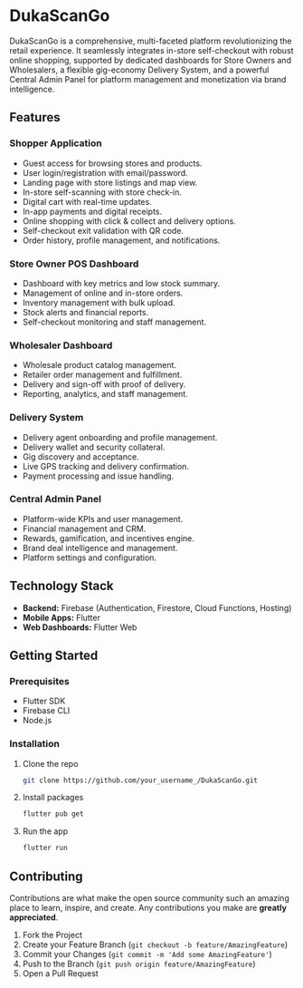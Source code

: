 # DukaScanGo

DukaScanGo is a comprehensive, multi-faceted platform revolutionizing the retail experience. It seamlessly integrates in-store self-checkout with robust online shopping, supported by dedicated dashboards for Store Owners and Wholesalers, a flexible gig-economy Delivery System, and a powerful Central Admin Panel for platform management and monetization via brand intelligence.

## Features

### Shopper Application
- Guest access for browsing stores and products.
- User login/registration with email/password.
- Landing page with store listings and map view.
- In-store self-scanning with store check-in.
- Digital cart with real-time updates.
- In-app payments and digital receipts.
- Online shopping with click & collect and delivery options.
- Self-checkout exit validation with QR code.
- Order history, profile management, and notifications.

### Store Owner POS Dashboard
- Dashboard with key metrics and low stock summary.
- Management of online and in-store orders.
- Inventory management with bulk upload.
- Stock alerts and financial reports.
- Self-checkout monitoring and staff management.

### Wholesaler Dashboard
- Wholesale product catalog management.
- Retailer order management and fulfillment.
- Delivery and sign-off with proof of delivery.
- Reporting, analytics, and staff management.

### Delivery System
- Delivery agent onboarding and profile management.
- Delivery wallet and security collateral.
- Gig discovery and acceptance.
- Live GPS tracking and delivery confirmation.
- Payment processing and issue handling.

### Central Admin Panel
- Platform-wide KPIs and user management.
- Financial management and CRM.
- Rewards, gamification, and incentives engine.
- Brand deal intelligence and management.
- Platform settings and configuration.

## Technology Stack
- **Backend:** Firebase (Authentication, Firestore, Cloud Functions, Hosting)
- **Mobile Apps:** Flutter
- **Web Dashboards:** Flutter Web

## Getting Started

### Prerequisites
- Flutter SDK
- Firebase CLI
- Node.js

### Installation
1. Clone the repo
   ```sh
   git clone https://github.com/your_username_/DukaScanGo.git
   ```
2. Install packages
   ```sh
   flutter pub get
   ```
3. Run the app
   ```sh
   flutter run
   ```

## Contributing
Contributions are what make the open source community such an amazing place to learn, inspire, and create. Any contributions you make are **greatly appreciated**.

1. Fork the Project
2. Create your Feature Branch (`git checkout -b feature/AmazingFeature`)
3. Commit your Changes (`git commit -m 'Add some AmazingFeature'`)
4. Push to the Branch (`git push origin feature/AmazingFeature`)
5. Open a Pull Request
